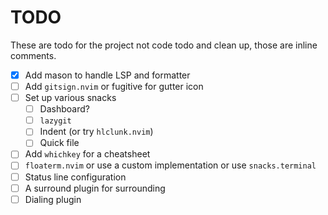 # TODO

These are todo for the project not code todo and clean up, those are inline comments.

-   [x] Add mason to handle LSP and formatter
-   [ ] Add `gitsign.nvim` or fugitive for gutter icon
-   [ ] Set up various snacks
    -   [ ] Dashboard?
    -   [ ] `lazygit`
    -   [ ] Indent (or try `hlclunk.nvim`)
    -   [ ] Quick file
-   [ ] Add `whichkey` for a cheatsheet
-   [ ] `floaterm.nvim` or use a custom implementation or use `snacks.terminal`
-   [ ] Status line configuration
-   [ ] A surround plugin for surrounding
-   [ ] Dialing plugin
